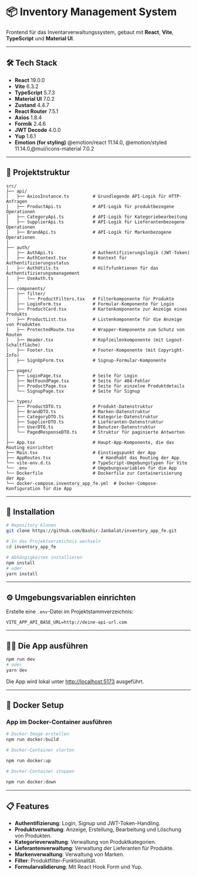 
# 📦 Inventory Management System

Frontend für das Inventarverwaltungssystem, gebaut mit **React**, **Vite**, **TypeScript** und **Material UI**.

---

## 🛠️ Tech Stack

- **React** 19.0.0
- **Vite** 6.3.2
- **TypeScript** 5.7.3
- **Material UI** 7.0.2
- **Zustand** 4.4.7
- **React Router** 7.5.1
- **Axios** 1.8.4
- **Formik** 2.4.6
- **JWT Decode** 4.0.0
- **Yup** 1.6.1
- **Emotion (for styling)** @emotion/react 11.14.0, @emotion/styled 11.14.0,@mui/icons-material 7.0.2

---

## 📂 Projektstruktur

```
src/
├── api/
│   ├── AxiosInstance.ts         # Grundlegende API-Logik für HTTP-Anfragen
│   ├── ProductApi.ts            # API-Logik für produktbezogene Operationen
│   ├── CategoryApi.ts           # API-Logik für Kategoriebearbeitung
│   ├── SupplierApi.ts           # API-Logik für Lieferantenbezogene Operationen
│   ├── BrandApi.ts              # API-Logik für Markenbezogene Operationen
│
├── auth/
│   ├── AuthApi.ts               # Authentifizierungslogik (JWT-Token)
│   ├── AuthContext.tsx          # Kontext für Authentifizierungsstatus
│   ├── AuthUtils.ts             # Hilfsfunktionen für das Authentifizierungsmanagement
│   ├── UseAuth.ts             
│
├── components/
│   ├── filter/  
│   │   └── ProductFilters.tsx   # Filterkomponente für Produkte
│   ├── LoginForm.tsx            # Formular-Komponente für Login
│   ├── ProductCard.tsx          # Kartenkomponente zur Anzeige eines Produkts
│   ├── ProductList.tsx          # Listenkomponente für die Anzeige von Produkten
│   ├── ProtectedRoute.tsx       # Wrapper-Komponente zum Schutz von Routen
│   ├── Header.tsx               # Kopfzeilenkomponente (mit Logout-Schaltfläche)
│   ├── Footer.tsx               # Footer-Komponente (mit Copyright-Info)
│   ├── SignUpForm.tsx           # Signup-Formular-Komponente
│
├── pages/
│   ├── LoginPage.tsx            # Seite für Login
│   ├── NotFoundPage.tsx         # Seite für 404-Fehler
│   ├── ProductPage.tsx          # Seite für einzelne Produktdetails
│   └── SignupPage.tsx           # Seite für Signup
│
├── types/
│   ├── ProductDTO.ts            # Produkt-Datenstruktur
│   ├── BrandDTO.ts              # Marken-Datenstruktur
│   ├── CategoryDTO.ts           # Kategorie-Datenstruktur
│   ├── SupplierDTO.ts           # Lieferanten-Datenstruktur
│   ├── UserDTO.ts               # Benutzer-Datenstruktur
│   └── PagedResponseDTO.ts      # Struktur für paginierte Antworten
│
├── App.tsx                      # Haupt-App-Komponente, die das Routing einrichtet
├── Main.tsx                     # Einstiegspunkt der App
├── AppRoutes.tsx                   # Handhabt das Routing der App
└── vite-env.d.ts                # TypeScript-Umgebungstypen für Vite
└── .env                         # Umgebungsvariablen für die App
└── Dockerfile                   # Dockerfile zur Containerisierung der App
└── docker-compose.inventory_app_fe.yml  # Docker-Compose-Konfiguration für die App
```

---

## 🚀 Installation

```bash
# Repository klonen
git clone https://github.com/Bashir-Janbalat/inventory_app_fe.git

# In das Projektverzeichnis wechseln
cd inventory_app_fe

# Abhängigkeiten installieren
npm install
# oder
yarn install
```

---

## ⚙️ Umgebungsvariablen einrichten

Erstelle eine `.env`-Datei im Projektstammverzeichnis:

```env
VITE_APP_API_BASE_URL=http://deine-api-url.com
```

---

## 🏃‍♂️ Die App ausführen

```bash
npm run dev
# oder
yarn dev
```

Die App wird lokal unter [http://localhost:5173](http://localhost:5173) ausgeführt.

---

## 🐳 Docker Setup

### App im Docker-Container ausführen

```bash
# Docker-Image erstellen
npm run docker:build

# Docker-Container starten

npm run docker:up

# Docker-Container stoppen

npm run docker:down
```

---

## 📋 Features

- **Authentifizierung**: Login, Signup und JWT-Token-Handling.
- **Produktverwaltung**: Anzeige, Erstellung, Bearbeitung und Löschung von Produkten.
- **Kategorieverwaltung**: Verwaltung von Produktkategorien.
- **Lieferantenverwaltung**: Verwaltung der Lieferanten für Produkte.
- **Markenverwaltung**: Verwaltung von Marken.
- **Filter**: Produktfilter-Funktionalität.
- **Formularvalidierung**: Mit React Hook Form und Yup.
